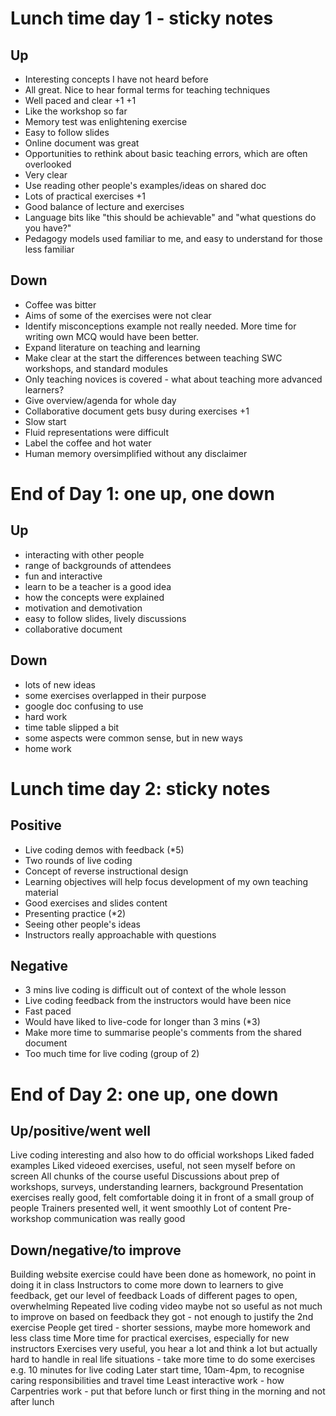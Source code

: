 # Lunch time day 1 - sticky notes
## Up
- Interesting concepts I have not heard before
- All great. Nice to hear formal terms for teaching techniques
- Well paced and clear +1 +1
- Like the workshop so far
- Memory test was enlightening exercise
- Easy to follow slides
- Online document was great
- Opportunities to rethink about basic teaching errors, which are often overlooked
- Very clear
- Use reading other people's examples/ideas on shared doc
- Lots of practical exercises +1
- Good balance of lecture and exercises
- Language bits like "this should be achievable" and "what questions do you have?"
- Pedagogy models used familiar to me, and easy to understand for those less familiar


## Down
- Coffee was bitter
- Aims of some of the exercises were not clear
- Identify misconceptions example not really needed. More time for writing own MCQ would have been better.
- Expand literature on teaching and learning
- Make clear at the start the differences between teaching SWC workshops, and standard modules
- Only teaching novices is covered - what about teaching more advanced learners?
- Give overview/agenda for whole day
- Collaborative document gets busy during exercises +1
- Slow start
- Fluid representations were difficult
- Label the coffee and hot water
- Human memory oversimplified without any disclaimer

# End of Day 1: one up, one down
## Up
+ interacting with other people
+ range of backgrounds of attendees
+ fun and interactive
+ learn to be a teacher is a good idea
+ how the concepts were explained
+ motivation and demotivation
+ easy to follow slides, lively discussions
+ collaborative document

## Down
- lots of new ideas
- some exercises overlapped in their purpose
- google doc confusing to use
- hard work
- time table slipped a bit
- some aspects were common sense, but in new ways
- home work

# Lunch time day 2: sticky notes
## Positive
- Live coding demos with feedback (*5)
- Two rounds of live coding
- Concept of reverse instructional design
- Learning objectives will help focus development of my own teaching material
- Good exercises and slides content
- Presenting practice (*2)
- Seeing other people's ideas
- Instructors really approachable with questions

## Negative
- 3 mins live coding is difficult out of context of the whole lesson
- Live coding feedback from the instructors would have been nice
- Fast paced
- Would have liked to live-code for longer than 3 mins (*3)
- Make more time to summarise people's comments from the shared document
- Too much time for live coding (group of 2)

# End of Day 2: one up, one down

## Up/positive/went well
Live coding interesting and also how to do official workshops
Liked faded examples
Liked videoed exercises, useful, not seen myself before on screen
All chunks of the course useful
Discussions about prep of workshops, surveys, understanding learners, background
Presentation exercises really good, felt comfortable doing it in front of a small group of people
Trainers presented well, it went smoothly 
Lot of content
Pre-workshop communication was really good

## Down/negative/to improve
Building website exercise could have been done as homework, no point in doing it in class
Instructors to come more down to learners to give feedback, get our level of feedback
Loads of different pages to open, overwhelming
Repeated live coding video maybe not so useful as not much to improve on based on feedback they got - not enough to justify the 2nd exercise
People get tired - shorter sessions, maybe more homework and less class time
More time for practical exercises, especially for new instructors
Exercises very useful, you hear a lot and think a lot but actually hard to handle in real life situations - take more time to do some exercises e.g. 10 minutes for live coding 
Later start time, 10am-4pm, to recognise caring responsibilities and travel time
Least interactive work - how Carpentries work - put that before lunch or first thing in the morning and not after lunch

